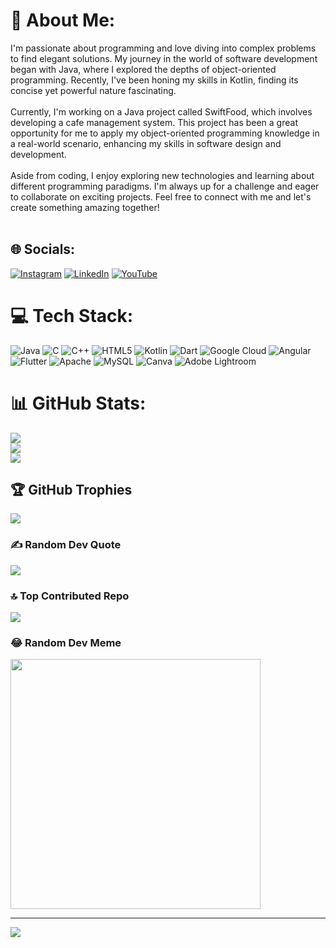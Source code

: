 # 💫 About Me:
I'm passionate about programming and love diving into complex problems to find elegant solutions. My journey in the world of software development began with Java, where I explored the depths of object-oriented programming. Recently, I've been honing my skills in Kotlin, finding its concise yet powerful nature fascinating.<br><br>Currently, I'm working on a Java project called SwiftFood, which involves developing a cafe management system. This project has been a great opportunity for me to apply my object-oriented programming knowledge in a real-world scenario, enhancing my skills in software design and development.<br><br>Aside from coding, I enjoy exploring new technologies and learning about different programming paradigms. I'm always up for a challenge and eager to collaborate on exciting projects. Feel free to connect with me and let's create something amazing together!<br><br>


## 🌐 Socials:
[![Instagram](https://img.shields.io/badge/Instagram-%23E4405F.svg?logo=Instagram&logoColor=white)](https://instagram.com/amanyadav20671) [![LinkedIn](https://img.shields.io/badge/LinkedIn-%230077B5.svg?logo=linkedin&logoColor=white)](https://linkedin.com/in/aman-kumar-625420247) [![YouTube](https://img.shields.io/badge/YouTube-%23FF0000.svg?logo=YouTube&logoColor=white)](https://youtube.com/@shauryaexcellence) 

# 💻 Tech Stack:
![Java](https://img.shields.io/badge/java-%23ED8B00.svg?style=for-the-badge&logo=openjdk&logoColor=white) ![C](https://img.shields.io/badge/c-%2300599C.svg?style=for-the-badge&logo=c&logoColor=white) ![C++](https://img.shields.io/badge/c++-%2300599C.svg?style=for-the-badge&logo=c%2B%2B&logoColor=white) ![HTML5](https://img.shields.io/badge/html5-%23E34F26.svg?style=for-the-badge&logo=html5&logoColor=white) ![Kotlin](https://img.shields.io/badge/kotlin-%237F52FF.svg?style=for-the-badge&logo=kotlin&logoColor=white) ![Dart](https://img.shields.io/badge/dart-%230175C2.svg?style=for-the-badge&logo=dart&logoColor=white) ![Google Cloud](https://img.shields.io/badge/GoogleCloud-%234285F4.svg?style=for-the-badge&logo=google-cloud&logoColor=white) ![Angular](https://img.shields.io/badge/angular-%23DD0031.svg?style=for-the-badge&logo=angular&logoColor=white) ![Flutter](https://img.shields.io/badge/Flutter-%2302569B.svg?style=for-the-badge&logo=Flutter&logoColor=white) ![Apache](https://img.shields.io/badge/apache-%23D42029.svg?style=for-the-badge&logo=apache&logoColor=white) ![MySQL](https://img.shields.io/badge/mysql-%2300000f.svg?style=for-the-badge&logo=mysql&logoColor=white) ![Canva](https://img.shields.io/badge/Canva-%2300C4CC.svg?style=for-the-badge&logo=Canva&logoColor=white) ![Adobe Lightroom](https://img.shields.io/badge/Adobe%20Lightroom-31A8FF.svg?style=for-the-badge&logo=Adobe%20Lightroom&logoColor=white)
# 📊 GitHub Stats:
![](https://github-readme-stats.vercel.app/api?username=Aman-1610&theme=dark&hide_border=false&include_all_commits=false&count_private=false)<br/>
![](https://github-readme-streak-stats.herokuapp.com/?user=Aman-1610&theme=dark&hide_border=false)<br/>
![](https://github-readme-stats.vercel.app/api/top-langs/?username=Aman-1610&theme=dark&hide_border=false&include_all_commits=false&count_private=false&layout=compact)

## 🏆 GitHub Trophies
![](https://github-profile-trophy.vercel.app/?username=Aman-1610&theme=radical&no-frame=false&no-bg=true&margin-w=4)

### ✍️ Random Dev Quote
![](https://quotes-github-readme.vercel.app/api?type=horizontal&theme=radical)

### 🔝 Top Contributed Repo
![](https://github-contributor-stats.vercel.app/api?username=Aman-1610&limit=5&theme=dark&combine_all_yearly_contributions=true)

### 😂 Random Dev Meme
<img src='https://randommeme-five.vercel.app/' style="height: 400px;"/>

---
[![](https://visitcount.itsvg.in/api?id=Aman-1610&icon=0&color=0)](https://visitcount.itsvg.in)

<!-- Proudly created with GPRM ( https://gprm.itsvg.in ) -->
